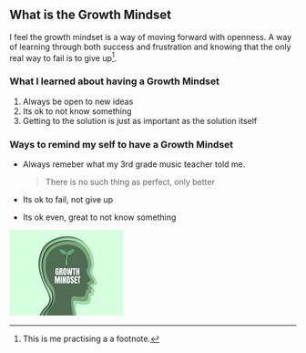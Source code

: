 

## What is the Growth Mindset

I feel the growth mindset is a way of moving forward with openness. A way of learning through both success and frustration and knowing that the only real way to fail is to give up[^1]. 


### What I learned about having a Growth Mindset


1. Always be open to new ideas  
2. Its ok to not know something
3. Getting to the solution is just as important as the solution itself


### Ways to remind my self to have a Growth Mindset

- Always remeber what my 3rd grade music teacher told me.
  
  > There is no such thing as perfect, only better

- Its ok to fail, not give up

- Its ok even, great to not know something


  


![GrowthMindset](/GM.jpg)

[^1]: This is me practising a a footnote.
